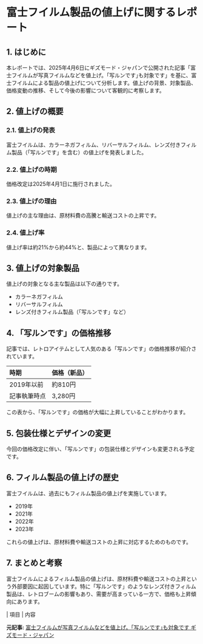 # 富士フイルム製品の値上げに関するレポート

## 1. はじめに

本レポートでは、2025年4月6日にギズモード・ジャパンで公開された記事「富士フイルムが写真フイルムなどを値上げ。｢写ルンです｣も対象です」を基に、富士フイルムによる製品の値上げについて分析します。値上げの背景、対象製品、価格変動の推移、そして今後の影響について客観的に考察します。

## 2. 値上げの概要

### 2.1. 値上げの発表

富士フイルムは、カラーネガフィルム、リバーサルフィルム、レンズ付きフィルム製品（「写ルンです」を含む）の値上げを発表しました。

### 2.2. 値上げの時期

価格改定は2025年4月1日に施行されました。

### 2.3. 値上げの理由

値上げの主な理由は、原材料費の高騰と輸送コストの上昇です。

### 2.4. 値上げ率

値上げ率は約21%から約44%と、製品によって異なります。

## 3. 値上げの対象製品

値上げの対象となる主な製品は以下の通りです。

* カラーネガフィルム
* リバーサルフィルム
* レンズ付きフィルム製品（「写ルンです」など）

## 4. 「写ルンです」の価格推移

記事では、レトロアイテムとして人気のある「写ルンです」の価格推移が紹介されています。

| 時期 | 価格（新品） |
| :------------ | :----------- |
| 2019年以前 | 約810円 |
| 記事執筆時点 | 3,280円 |

この表から、「写ルンです」の価格が大幅に上昇していることがわかります。

## 5. 包装仕様とデザインの変更

今回の価格改定に伴い、「写ルンです」の包装仕様とデザインも変更される予定です。

## 6. フィルム製品の値上げの歴史

富士フイルムは、過去にもフィルム製品の値上げを実施しています。

* 2019年
* 2021年
* 2022年
* 2023年

これらの値上げは、原材料費や輸送コストの上昇に対応するためのものです。

## 7. まとめと考察

富士フイルムによるフィルム製品の値上げは、原材料費や輸送コストの上昇という外部要因に起因しています。特に「写ルンです」のようなレンズ付きフィルム製品は、レトロブームの影響もあり、需要が高まっている一方で、価格も上昇傾向にあります。

| 項目 | 内容 

**元記事:** [富士フイルムが写真フイルムなどを値上げ。｢写ルンです｣も対象です ギズモード・ジャパン](https://www.gizmodo.jp/2025/04/fujifilm-fuji-color-price-increase.html)